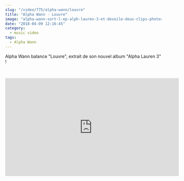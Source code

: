 ```yaml
--- 
slug: "/video/775/alpha-wann/louvre"
title: "Alpha Wann - Louvre"
image: "alpha-wann-sort-l-ep-alph-lauren-3-et-devoile-deux-clips-photos-649.jpg"
date: "2018-04-09 12:16:45"
category:
  - music video
tags:
  - Alpha Wann
---
```

<p>Alpha Wann balance "Louvre", extrait de son nouvel album "Alpha Lauren 3" !</p><br/><p><iframe width="560" height="315" src="https://www.youtube.com/embed/MN_wAO3w-VM" frameborder="0" allow="autoplay; encrypted-media" allowfullscreen></iframe></p>